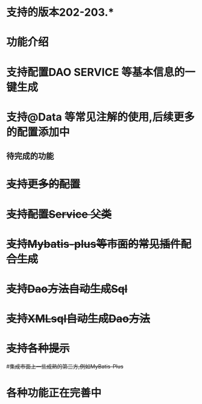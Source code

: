 # 支持的版本202-203.*
# 功能介绍
 # 支持配置DAO SERVICE 等基本信息的一键生成
 # 支持@Data 等常见注解的使用,后续更多的配置添加中
## 待完成的功能
 # ~~支持更多的配置~~
 # ~~支持配置Service 父类~~
 # ~~支持Mybatis-plus等市面的常见插件配合生成~~
 # ~~支持Dao方法自动生成Sql~~
 # ~~支持XMLsql自动生成Dao方法~~
 # ~~支持各种提示~~
 #~~集成市面上一些成熟的第三方,例如MyBatis-Plus~~
 # 各种功能正在完善中
